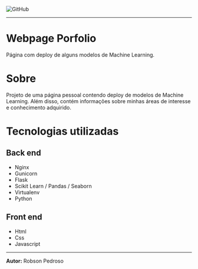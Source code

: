 ![GitHub](https://img.shields.io/github/license/robson-rsp/streamlit-deploy)
___
# Webpage Porfolio

Página com deploy de alguns modelos de Machine Learning.

# Sobre
Projeto de uma página pessoal contendo deploy de modelos de Machine Learning. Além disso, contém informações sobre minhas áreas de interesse e conhecimento adquirido.

# Tecnologias utilizadas
## Back end
* Nginx
* Gunicorn
* Flask
* Scikit Learn / Pandas / Seaborn
* Virtualenv
* Python

## Front end
* Html
* Css
* Javascript
___

**Autor:** Robson Pedroso
